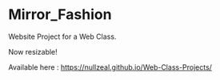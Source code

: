 # Mirror_Fashion

Website Project for a Web Class.
 
Now resizable!

Available here : https://nullzeal.github.io/Web-Class-Projects/
